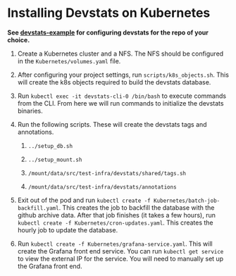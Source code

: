 # Installing Devstats on Kubernetes

**See [devstats-example](https://github.com/cncf/devstats-example) for
configuring devstats for the repo of your choice.**

1. Create a Kubernetes cluster and a NFS. The NFS should be configured in the
   `Kubernetes/volumes.yaml` file.

1. After configuring your project settings, run `scripts/k8s_objects.sh`. This
   will create the k8s objects required to build the devstats database.

1. Run `kubectl exec -it devstats-cli-0 /bin/bash` to execute commands from the
   CLI. From here we will run commands to initialize the devstats binaries.

1. Run the following scripts. These will create the devstats tags and
   annotations.

   1. `../setup_db.sh`

   1. `../setup_mount.sh`

   1. `/mount/data/src/test-infra/devstats/shared/tags.sh`

   1. `/mount/data/src/test-infra/devstats/annotations`

1. Exit out of the pod and run
   `kubectl create -f Kubernetes/batch-job-backfill.yaml`. This creates the job
   to backfill the database with the github archive data. After that job
   finishes (it takes a few hours), run
   `kubectl create -f Kubernetes/cron-updates.yaml`. This creates the hourly job
   to update the database.

1. Run `kubectl create -f Kubernetes/grafana-service.yaml`. This will create the
   Grafana front end service. You can run `kubectl get service` to view the
   external IP for the service. You will need to manually set up the Grafana
   front end.
